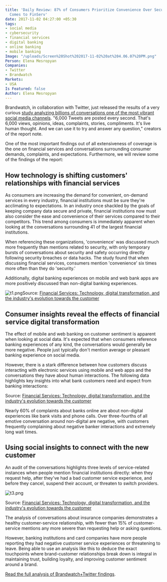 ```yaml
---
title: 'Daily Review: 87% of Consumers Prioritize Convenience Over Security When it
  Comes to FinServ'
date: 2017-11-02 04:27:00 +05:30
tags:
- social media
- cybersecurity
- financial services
- digital banking
- online banking
- mobile banking
Image: "/uploads/Screen%20Shot%202017-11-02%20at%204.06.07%20PM.png"
Person: Elena Mesropyan
Companies:
- Twitter
- Brandwatch
Markets:
- USA
Is Featured: false
Author: Elena Mesropyan
---
```


Brandwatch, in collaboration with Twitter, just released the results of a very curious [study analyzing billions of conversations one of the most vibrant social media channels](https://www.brandwatch.com/reports/financial-services/view/). "6,000 Tweets are posted every second. That's 6,000 views, opinions, ideas, complaints, stories, compliments. It's live human thought. And we can use it to try and answer any question," creators of the report note.

One of the most important findings out of all extensiveness of coverage is the one on financial services and conversations surrounding consumer demands, complaints, and expectations. Furthermore, we will review some of the findings of the report:

## How technology is shifting customers' relationships with financial services

As consumers are increasing the demand for convenient, on-demand services in every industry, financial institutions must be sure they're acclimating to expectations. In an industry once shackled by the goals of keeping company data secure and private, financial institutions now must also consider the ease and convenience of their services compared to their competitors. This trend among consumers is immediately apparent when looking at the conversations surrounding 41 of the largest financial institutions.

When referencing these organizations, 'convenience' was discussed much more frequently than mentions related to security, with only temporary bursts of conversations about security and safety occurring directly following security breaches or data hacks. The study found that when discussing financial services, consumers mention 'convenience' six times more often than they do 'security.'

Additionally, digital banking experiences on mobile and web bank apps are more positively discussed than non-digital banking experiences.

![t1.png](/uploads/t1.png)Source: [Financial Services: Technology, digital transformation, and the industry's evolution towards the customer](https://www.brandwatch.com/reports/financial-services/view/)

## Consumer insights reveal the effects of financial service digital transformation

The effect of mobile and web banking on customer sentiment is apparent when looking at social data. It's expected that when consumers reference banking experiences of any kind, the conversations would generally be more negative. People just typically don't mention average or pleasant banking experience on social media.

However, there is a stark difference between how customers discuss interacting with electronic services using mobile and web apps and the conversations they have about human interactions. The following data highlights key insights into what bank customers need and expect from banking interactions:

Source: [Financial Services: Technology, digital transformation, and the industry's evolution towards the customer](https://www.brandwatch.com/reports/financial-services/view/)

Nearly 60% of complaints about banks online are about non-digital experiences like bank visits and phone calls. Over three-fourths of all emotive conversation around non-digital are negative, with customers frequently complaining about negative banker interactions and extremely long wait times.

## Using social insights to connect with the new customer

An audit of the conversations highlights three levels of service-related instances when people mention financial institutions directly: when they request help, after they've had a bad customer service experience, and before they cancel, suspend their account, or threaten to switch providers.

![t3.png](/uploads/t3.png)

Source: [Financial Services: Technology, digital transformation, and the industry's evolution towards the customer](https://www.brandwatch.com/reports/financial-services/view/)

The analysis of conversations about insurance companies demonstrates a healthy customer-service relationship, with fewer than 15% of customer-service mentions any more severe than requesting help or asking questions.

However, banking institutions and card companies have more people reporting they had negative customer service experiences or threatening to leave. Being able to use an analysis like this to deduce the exact touchpoints where brand-customer relationships break down is integral in maintaining trust, building loyalty, and improving customer sentiment around a brand.

[Read the full analysis of Brandwatch\+Twitter findings](https://www.brandwatch.com/reports/twitter-25-questions/).